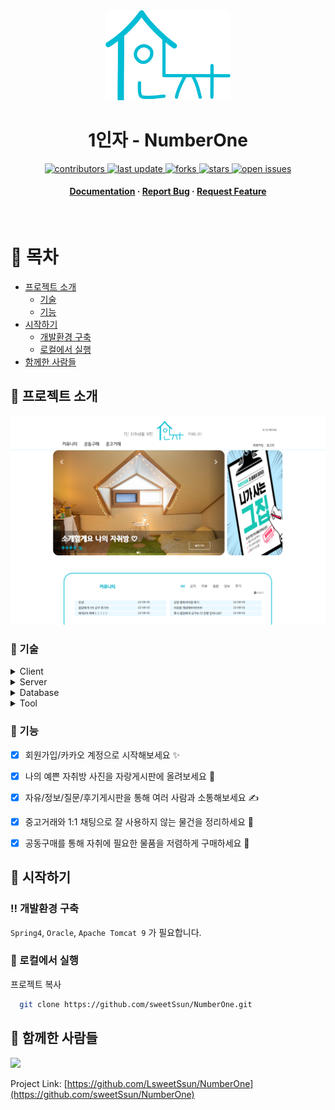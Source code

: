 <!--
Hey, thanks for using the awesome-readme-template template.  
If you have any enhancements, then fork this project and create a pull request 
or just open an issue with the label "enhancement".

Don't forget to give this project a star for additional support ;)
Maybe you can mention me or this repo in the acknowledgements too
-->

<!--
This README is a slimmed down version of the original one.
Removed sections:
- Screenshots
- Running Test
- Deployment
- FAQ
-->

<div align="center">

  <img src="NumberOne/src/main/webapp/resources/img/logo_bada.png" alt="logo" width="200" height="auto" />
  <h1>1인자 - NumberOne</h1>

  
<!-- Badges -->
<p>
  <a href="https://github.com/sweetSsun/NumberOne/graphs/contributors">
    <img src="https://img.shields.io/github/contributors/sweetSsun/NumberOne" alt="contributors" />
  </a>
  <a href="">
    <img src="https://img.shields.io/github/last-commit/sweetSsun/NumberOne" alt="last update" />
  </a>
  <a href="https://github.com/sweetSsun/NumberOne/network/members">
    <img src="https://img.shields.io/github/forks/sweetSsun/NumberOne" alt="forks" />
  </a>
  <a href="https://github.com/sweetSsun/NumberOne/stargazers">
    <img src="https://img.shields.io/github/stars/sweetSsun/NumberOne" alt="stars" />
  </a>
  <a href="https://github.com/sweetSsun/NumberOne/issues/">
    <img src="https://img.shields.io/github/issues/sweetSsun/NumberOne" alt="open issues" />
  </a>
</p>
   
<h4>
    <a href="https://github.com/sweetSsun/NumberOne">Documentation</a>
  <span> · </span>
    <a href="https://github.com/sweetSsun/NumberOne/issues/">Report Bug</a>
  <span> · </span>
    <a href="https://github.com/sweetSsun/NumberOne/issues/">Request Feature</a>
  </h4>
</div>

<br />

<!-- Table of Contents -->
# :notebook_with_decorative_cover: 목차

- [프로젝트 소개](#star2-프로젝트-소개)
  * [기술](#space_invader-기술)
  * [기능](#dart-기능)
- [시작하기](#toolbox-시작하기)
  * [개발환경 구축](#bangbang-개발환경-구축)
  * [로컬에서 실행](#running-로컬에서-실행)
- [함께한 사람들](#handshake-함께한-사람들)
  

<!-- About the Project -->
## :star2: 프로젝트 소개

<div align="center"> 
  <img src="NumberOne/src/main/webapp/resources/img/main.PNG" alt="main_screenshot" />
</div>


<!-- TechStack -->
### :space_invader: 기술

<details>
  <summary>Client</summary>
  <ul>
    <li>HTML5 / CSS3</li>
    <li>JavaScript(ES6)</li>
    <li>jQuery</li>
    <li>BootStrap</li>
  </ul>
</details>

<details>
  <summary>Server</summary>
  <ul>
    <li>Java11</li>
  </ul>
</details>

<details>
<summary>Database</summary>
  <ul>
    <li>Oracle</li>
  </ul>
</details>

<details>
<summary>Tool</summary>
  <ul>
    <li>Spring4</li>
    <li>Apache Tomcat 9</li>
  </ul>
</details>

<!-- Features -->
### :dart: 기능

- [x] 회원가입/카카오 계정으로 시작해보세요 ✨
- [x] 나의 예쁜 자취방 사진을 자랑게시판에 올려보세요 🏡
- [x] 자유/정보/질문/후기게시판을 통해 여러 사람과 소통해보세요 ✍️
- [x] 중고거래와 1:1 채팅으로 잘 사용하지 않는 물건을 정리하세요 🚚 
- [x] 공동구매를 통해 자취에 필요한 물품을 저렴하게 구매하세요 🛒



<!-- Getting Started -->
## 	:toolbox: 시작하기

<!-- Prerequisites -->
### :bangbang: 개발환경 구축

`Spring4`, `Oracle`, `Apache Tomcat 9` 가 필요합니다.

<!-- Run Locally -->
### :running: 로컬에서 실행

프로젝트 복사

```bash
  git clone https://github.com/sweetSsun/NumberOne.git
```



<!-- Contact -->
## :handshake: 함께한 사람들

<a href="https://github.com/sweetSsun/NumberOne/graphs/contributors">
  <img src="https://contributors-img.web.app/image?repo=sweetSsun/NumberOne">
</a>

Project Link: [https://github.com/LsweetSsun/NumberOne](https://github.com/sweetSsun/NumberOne)
